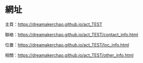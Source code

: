# 網址

主頁：https://dreamakerchao.github.io/act_TEST

聯絡：https://dreamakerchao.github.io/act_TEST/contact_info.html

位置：https://dreamakerchao.github.io/act_TEST/loc_info.html

相關：https://dreamakerchao.github.io/act_TEST/other_info.html
